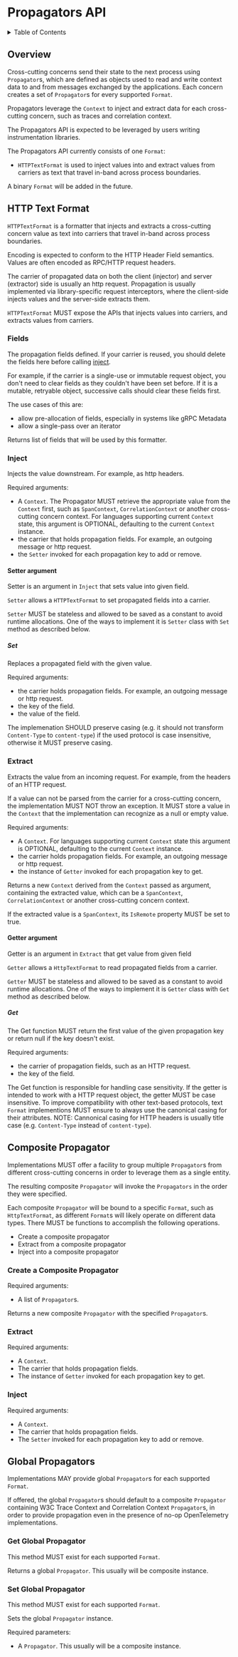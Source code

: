# Propagators API

<details>
<summary>
Table of Contents
</summary>

- [Overview](#overview)
- [HTTP Text Format](#http-text-format)
  - [Fields](#fields)
  - [Inject](#inject)
    - [Setter argument](#setter)
      - [Set](#set)
  - [Extract](#extract)
    - [Getter argument](#getter)
      - [Get](#get)
- [Composite Propagator](#composite-propagator)
- [Global Propagators](#global-propagators)

</details>

## Overview

Cross-cutting concerns send their state to the next process using `Propagator`s, which are defined as objects used to read and write context data to and from messages exchanged by the applications.
Each concern creates a set of `Propagator`s for every supported `Format`.

Propagators leverage the `Context` to inject and extract data for each cross-cutting concern, such as traces and correlation context.

The Propagators API is expected to be leveraged by users writing instrumentation libraries.

The Propagators API currently consists of one `Format`:

- `HTTPTextFormat` is used to inject values into and extract values from carriers as text that travel in-band across process boundaries.

A binary `Format` will be added in the future.

## HTTP Text Format

`HTTPTextFormat` is a formatter that injects and extracts a cross-cutting concern value as text into carriers that travel in-band across process boundaries.

Encoding is expected to conform to the HTTP Header Field semantics.
Values are often encoded as RPC/HTTP request headers.

The carrier of propagated data on both the client (injector) and server (extractor) side is usually an http request.
Propagation is usually implemented via library-specific request interceptors, where the client-side injects values and the server-side extracts them.

`HTTPTextFormat` MUST expose the APIs that injects values into carriers, and extracts values from carriers.

### Fields

The propagation fields defined.
If your carrier is reused, you should delete the fields here before calling [inject](#inject).

For example, if the carrier is a single-use or immutable request object, you don't need to clear fields as they couldn't have been set before.
If it is a mutable, retryable object, successive calls should clear these fields first.

The use cases of this are:

- allow pre-allocation of fields, especially in systems like gRPC Metadata
- allow a single-pass over an iterator

Returns list of fields that will be used by this formatter.

### Inject

Injects the value downstream.
For example, as http headers.

Required arguments:

- A `Context`.
  The Propagator MUST retrieve the appropriate value from the `Context` first, such as `SpanContext`, `CorrelationContext` or another cross-cutting concern context.
  For languages supporting current `Context` state, this argument is OPTIONAL, defaulting to the current `Context` instance.
- the carrier that holds propagation fields. For example, an outgoing message or http request.
- the `Setter` invoked for each propagation key to add or remove.

#### Setter argument

Setter is an argument in `Inject` that sets value into given field.

`Setter` allows a `HTTPTextFormat` to set propagated fields into a carrier.

`Setter` MUST be stateless and allowed to be saved as a constant to avoid runtime allocations.
One of the ways to implement it is `Setter` class with `Set` method as described below.
##### Set

Replaces a propagated field with the given value.

Required arguments:

- the carrier holds propagation fields.
  For example, an outgoing message or http request.
- the key of the field.
- the value of the field.

The implemenation SHOULD preserve casing (e.g. it should not transform `Content-Type` to `content-type`) if the used protocol is case insensitive, otherwise it MUST preserve casing.

### Extract

Extracts the value from an incoming request. For example, from the headers of an HTTP request.

If a value can not be parsed from the carrier for a cross-cutting concern,
the implementation MUST NOT throw an exception. It MUST store a value in the `Context`
that the implementation can recognize as a null or empty value.

Required arguments:

- A `Context`. For languages supporting current `Context` state this argument is OPTIONAL, defaulting to the current `Context` instance.
- the carrier holds propagation fields. For example, an outgoing message or http request.
- the instance of `Getter` invoked for each propagation key to get.

Returns a new `Context` derived from the `Context` passed as argument, containing the extracted value, which can be a `SpanContext`, `CorrelationContext` or another cross-cutting concern context.

If the extracted value is a `SpanContext`, its `IsRemote` property MUST be set to true.

#### Getter argument

Getter is an argument in `Extract` that get value from given field

`Getter` allows a `HttpTextFormat` to read propagated fields from a carrier.

`Getter` MUST be stateless and allowed to be saved as a constant to avoid runtime allocations.
One of the ways to implement it is `Getter` class with `Get` method as described below.

##### Get

The Get function MUST return the first value of the given propagation key or return null if the key doesn't exist.

Required arguments:

- the carrier of propagation fields, such as an HTTP request.
- the key of the field.

The Get function is responsible for handling case sensitivity.
If the getter is intended to work with a HTTP request object, the getter MUST be case insensitive.
To improve compatibility with other text-based protocols, text `Format` implementions MUST ensure to always use the canonical casing for their attributes.
NOTE: Cannonical casing for HTTP headers is usually title case (e.g. `Content-Type` instead of `content-type`).

## Composite Propagator

Implementations MUST offer a facility to group multiple `Propagator`s from different cross-cutting concerns in order to leverage them as a single entity.

The resulting composite `Propagator` will invoke the `Propagators` in the order they were specified.

Each composite `Propagator` will be bound to a specific `Format`, such as `HttpTextFormat`, as different `Format`s will likely operate on different data types.
There MUST be functions to accomplish the following operations.

- Create a composite propagator
- Extract from a composite propagator
- Inject into a composite propagator

### Create a Composite Propagator

Required arguments:

- A list of `Propagator`s.

Returns a new composite `Propagator` with the specified `Propagator`s.

### Extract

Required arguments:

- A `Context`.
- The carrier that holds propagation fields.
- The instance of `Getter` invoked for each propagation key to get.

### Inject

Required arguments:

- A `Context`.
- The carrier that holds propagation fields.
- The `Setter` invoked for each propagation key to add or remove.

## Global Propagators

Implementations MAY provide global `Propagator`s for
each supported `Format`.

If offered, the global `Propagator`s should default to a composite `Propagator`
containing W3C Trace Context and Correlation Context `Propagator`s,
in order to provide propagation even in the presence of no-op
OpenTelemetry implementations.

### Get Global Propagator

This method MUST exist for each supported `Format`.

Returns a global `Propagator`.
This usually will be composite instance.

### Set Global Propagator

This method MUST exist for each supported `Format`.

Sets the global `Propagator` instance.

Required parameters:

- A `Propagator`.
  This usually will be a composite instance.
